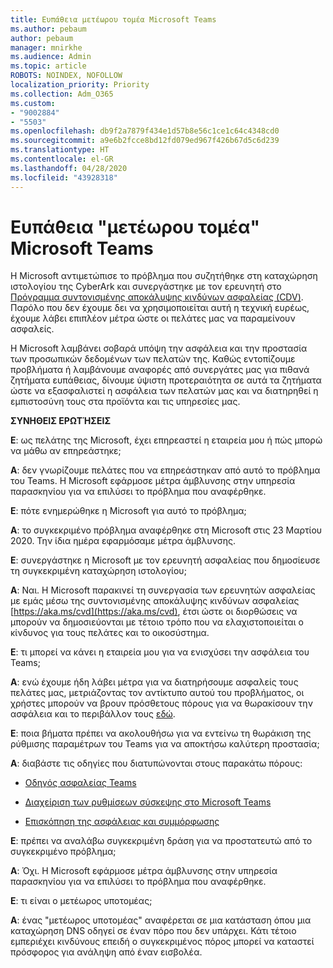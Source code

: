 ```yaml
---
title: Ευπάθεια μετέωρου τομέα Microsoft Teams
ms.author: pebaum
author: pebaum
manager: mnirkhe
ms.audience: Admin
ms.topic: article
ROBOTS: NOINDEX, NOFOLLOW
localization_priority: Priority
ms.collection: Adm_O365
ms.custom:
- "9002884"
- "5503"
ms.openlocfilehash: db9f2a7879f434e1d57b8e56c1ce1c64c4348cd0
ms.sourcegitcommit: a9e6b2fcce8bd12fd079ed967f426b67d5c6d239
ms.translationtype: HT
ms.contentlocale: el-GR
ms.lasthandoff: 04/28/2020
ms.locfileid: "43928318"
---
```

# <a name="microsoft-teams-dangling-domain-vulnerability"></a>Ευπάθεια "μετέωρου τομέα" Microsoft Teams

Η Microsoft αντιμετώπισε το πρόβλημα που συζητήθηκε στη καταχώρηση ιστολογίου της CyberArk και συνεργάστηκε με τον ερευνητή στο [Πρόγραμμα συντονισμένης αποκάλυψης κινδύνων ασφαλείας (CDV)](https://aka.ms/cvd). Παρόλο που δεν έχουμε δει να χρησιμοποιείται αυτή η τεχνική ευρέως, έχουμε λάβει επιπλέον μέτρα ώστε οι πελάτες μας να παραμείνουν ασφαλείς.

Η Microsoft λαμβάνει σοβαρά υπόψη την ασφάλεια και την προστασία των προσωπικών δεδομένων των πελατών της. Καθώς εντοπίζουμε προβλήματα ή λαμβάνουμε αναφορές από συνεργάτες μας για πιθανά ζητήματα ευπάθειας, δίνουμε ύψιστη προτεραιότητα σε αυτά τα ζητήματα ώστε να εξασφαλιστεί η ασφάλεια των πελατών μας και να διατηρηθεί η εμπιστοσύνη τους στα προϊόντα και τις υπηρεσίες μας.

**ΣΥΝΗΘΕΙΣ ΕΡΩΤΉΣΕΙΣ**

**Ε**: ως πελάτης της Microsoft, έχει επηρεαστεί η εταιρεία μου ή πώς μπορώ να μάθω αν επηρεάστηκε;

**Α**: δεν γνωρίζουμε πελάτες που να επηρεάστηκαν από αυτό το πρόβλημα του Teams. H Microsoft εφάρμοσε μέτρα άμβλυνσης στην υπηρεσία παρασκηνίου για να επιλύσει το πρόβλημα που αναφέρθηκε.

**Ε**: πότε ενημερώθηκε η Microsoft για αυτό το πρόβλημα;

**Α**: το συγκεκριμένο πρόβλημα αναφέρθηκε στη Microsoft στις 23 Μαρτίου 2020. Την ίδια ημέρα εφαρμόσαμε μέτρα άμβλυνσης.

**Ε**: συνεργάστηκε η Microsoft με τον ερευνητή ασφαλείας που δημοσίευσε τη συγκεκριμένη καταχώρηση ιστολογίου;

**Α**: Ναι. Η Microsoft παρακινεί τη συνεργασία των ερευνητών ασφαλείας με εμάς μέσω της συντονισμένης αποκάλυψης κινδύνων ασφαλείας [https://aka.ms/cvd](https://aka.ms/cvd), έτσι ώστε οι διορθώσεις να μπορούν να δημοσιεύονται με τέτοιο τρόπο που να ελαχιστοποιείται ο κίνδυνος για τους πελάτες και το οικοσύστημα.  

**Ε**: τι μπορεί να κάνει η εταιρεία μου για να ενισχύσει την ασφάλεια του Teams;  

**A**: ενώ έχουμε ήδη λάβει μέτρα για να διατηρήσουμε ασφαλείς τους πελάτες μας, μετριάζοντας τον αντίκτυπο αυτού του προβλήματος, οι χρήστες μπορούν να βρουν πρόσθετους πόρους για να θωρακίσουν την ασφάλεια και το περιβάλλον τους [εδώ](https://www.microsoft.com/microsoft-365/blog/2020/04/06/it-professionals-privacy-security-microsoft-teams/).  

**Ε**: ποια βήματα πρέπει να ακολουθήσω για να εντείνω τη θωράκιση της ρύθμισης παραμέτρων του Teams για να αποκτήσω καλύτερη προστασία;

**Α**: διαβάστε τις οδηγίες που διατυπώνονται στους παρακάτω πόρους: 

- [Οδηγός ασφαλείας Teams](https://docs.microsoft.com/microsoftteams/teams-security-guide)

- [Διαχείριση των ρυθμίσεων σύσκεψης στο Microsoft Teams](https://docs.microsoft.com/microsoftteams/meeting-settings-in-teams)

- [Επισκόπηση της ασφάλειας και συμμόρφωσης](https://docs.microsoft.com/microsoftteams/security-compliance-overview)

**Ε**: πρέπει να αναλάβω συγκεκριμένη δράση για να προστατευτώ από το συγκεκριμένο πρόβλημα;

**Α**: Όχι. H Microsoft εφάρμοσε μέτρα άμβλυνσης στην υπηρεσία παρασκηνίου για να επιλύσει το πρόβλημα που αναφέρθηκε.

**Ε**: τι είναι ο μετέωρος υποτομέας;

**Α**: ένας "μετέωρος υποτομέας" αναφέρεται σε μια κατάσταση όπου μια καταχώρηση DNS οδηγεί σε έναν πόρο που δεν υπάρχει.  Κάτι τέτοιο εμπεριέχει κινδύνους επειδή ο συγκεκριμένος πόρος μπορεί να καταστεί πρόσφορος για ανάληψη από έναν εισβολέα.
